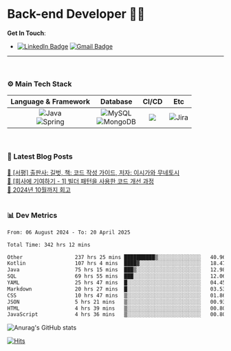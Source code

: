# Back-end Developer 👋👋


**Get In Touch**: 
- [![LinkedIn Badge](http://img.shields.io/badge/-LinkedIn-0072b1?style=flat&logo=linkedin&link=https://www.linkedin.com/in/youhee-lee-5b358b20b/)](https://www.linkedin.com/in/youhee-lee-5b358b20b/) [![Gmail Badge](https://img.shields.io/badge/Gmail-d14836?style=flat&logo=Gmail&logoColor=white&link=mailto:bnm1128@gmail.com)](mailto:bnm1128@gmail.com)
---

<br>

### ⚙️ Main Tech Stack
|                                                                          Language & Framework                                                                           |                                                                                                            Database                                                                                                             |                                               CI/CD                                               |    Etc    |
|:-----------------------------------------------------------------------------------------------------------------------------------------------------------------------:|:-------------------------------------------------------------------------------------------------------------------------------------------------------------------------------------------------------------------------------:|:-------------------------------------------------------------------------------------------------:|:---------:|
| ![Java](http://img.shields.io/badge/-Java-007396?style=for-the-badge&logo=Java)<br/>![Spring](http://img.shields.io/badge/-Spring-47A248?style=for-the-badge&logo=Spring&logoColor=white) | ![MySQL](https://shields.io/badge/MySQL-lightgrey?logo=mysql&style=for-the-badge&logoColor=white&labelColor=blue) <br/>![MongoDB](http://img.shields.io/badge/-MongoDB-47A248?style=for-the-badge&logo=MongoDB&logoColor=white) | ![](https://img.shields.io/badge/Jenkins-D24939?style=for-the-badge&logo=Jenkins&logoColor=white) | ![Jira](https://img.shields.io/badge/Jira-0052CC?style=for-the-badge&logo=Jira&logoColor=white) |

<br>

### 📰 Latest Blog Posts
<!-- BLOG-POST-LIST:START --><a href="https://guui-dev-lee.tistory.com/31">🧻  [서평] 출판사: 길벗, 책: 코드 작성 가이드, 저자: 이시가와 무네토시</a><br><a href="https://guui-dev-lee.tistory.com/30">🧻  [회사에 기여하기 - 1] 빌더 패턴을 사용한 코드 개선 과정</a><br><a href="https://guui-dev-lee.tistory.com/29">🧻  2024년 10월까지 회고</a><br><!-- BLOG-POST-LIST:END -->

<br>

### 📊 Dev Metrics 
<!--START_SECTION:waka-->

```txt
From: 06 August 2024 - To: 20 April 2025

Total Time: 342 hrs 12 mins

Other                 237 hrs 25 mins ██████████▒░░░░░░░░░░░░░░   40.96 %
Kotlin                107 hrs 4 mins  ████▓░░░░░░░░░░░░░░░░░░░░   18.47 %
Java                  75 hrs 15 mins  ███▒░░░░░░░░░░░░░░░░░░░░░   12.98 %
SQL                   69 hrs 55 mins  ███░░░░░░░░░░░░░░░░░░░░░░   12.06 %
YAML                  25 hrs 47 mins  █░░░░░░░░░░░░░░░░░░░░░░░░   04.45 %
Markdown              20 hrs 27 mins  █░░░░░░░░░░░░░░░░░░░░░░░░   03.53 %
CSS                   10 hrs 47 mins  ▒░░░░░░░░░░░░░░░░░░░░░░░░   01.86 %
JSON                  5 hrs 21 mins   ▒░░░░░░░░░░░░░░░░░░░░░░░░   00.93 %
HTML                  4 hrs 39 mins   ▒░░░░░░░░░░░░░░░░░░░░░░░░   00.80 %
JavaScript            4 hrs 36 mins   ▒░░░░░░░░░░░░░░░░░░░░░░░░   00.80 %
```

<!--END_SECTION:waka-->

![Anurag's GitHub stats](https://github-readme-stats.vercel.app/api?username=gutenLee&show_icons=true&theme=radical)

[![Hits](https://hits.seeyoufarm.com/api/count/incr/badge.svg?url=https://github.com/gutenLEE)](https://github.com/gutenLEE) 
